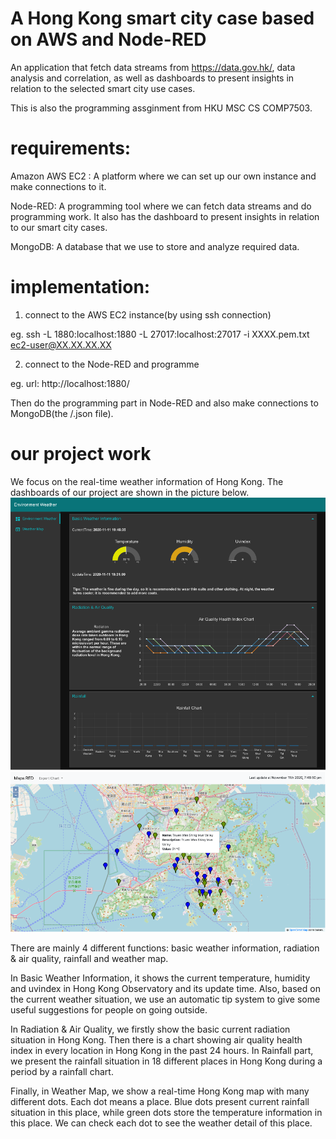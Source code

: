# A Hong Kong smart city case based on AWS and Node-RED
An application that fetch data streams from https://data.gov.hk/, data analysis and correlation, as well as dashboards to present insights in relation to the selected smart city use cases.

This is also the programming assginment from HKU MSC CS COMP7503.

# requirements:  

Amazon AWS EC2 : 
A platform where we can set up our own instance and make connections to it.         

Node-RED: 
A programming tool where we can fetch data streams and do programming work. It also has the dashboard to present insights in relation to our smart city cases.           

MongoDB: 
A database that we use to store and analyze required data.            


# implementation:

1. connect to the AWS EC2 instance(by using ssh connection)            

eg. ssh -L 1880:localhost:1880 -L 27017:localhost:27017 -i XXXX.pem.txt ec2-user@XX.XX.XX.XX

2. connect to the Node-RED and programme

eg. url:   http://localhost:1880/

Then do the programming part in Node-RED and also make connections to MongoDB(the /.json file).


# our project work
We focus on the real-time weather information of Hong Kong.  The dashboards of our project are shown in the picture below.
![](https://github.com/Taossi/A-Hong-Kong-smart-city-case-based-on-AWS-and-Node-RED/blob/main/1.png)
![](https://github.com/Taossi/A-Hong-Kong-smart-city-case-based-on-AWS-and-Node-RED/blob/main/2.png)

There are mainly 4 different functions: basic weather information, radiation & air quality, rainfall and weather map.

In Basic Weather Information, it shows the current temperature, humidity and uvindex in Hong Kong Observatory and its update time. Also, based on the current weather situation, we use an automatic tip system to give some useful suggestions for people on going outside.

In Radiation & Air Quality, we firstly show the basic current radiation situation in Hong Kong. Then there is a chart showing air quality health index in every location in Hong Kong in the past 24 hours. In Rainfall part, we present the rainfall situation in 18 different places in Hong Kong during a period by a rainfall chart.

Finally, in Weather Map, we show a real-time Hong Kong map with many different dots. Each dot means a place. Blue dots present current rainfall situation in this place, while green dots store the temperature information in this place. We can check each dot to see the weather detail of this place.
